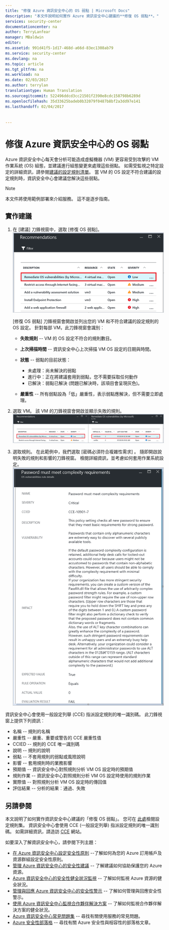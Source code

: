 ```yaml
---
title: "修復 Azure 資訊安全中心的 OS 弱點 | Microsoft Docs"
description: "本文件說明如何實作 Azure 資訊安全中心建議的**修復 OS 弱點**。"
services: security-center
documentationcenter: na
author: TerryLanfear
manager: MBaldwin
editor: 
ms.assetid: 991d41f5-1d17-468d-a66d-83ec1308ab79
ms.service: security-center
ms.devlang: na
ms.topic: article
ms.tgt_pltfrm: na
ms.workload: na
ms.date: 02/03/2017
ms.author: terrylan
translationtype: Human Translation
ms.sourcegitcommit: 522496ddcd3cc21501f2390e8cdc158798b6289d
ms.openlocfilehash: 35d33625badeb0b32079f0487b8bf2a3dd97e141
ms.lasthandoff: 02/04/2017


---
```

# <a name="remediate-os-vulnerabilities-in-azure-security-center"></a>修復 Azure 資訊安全中心的 OS 弱點
Azure 資訊安全中心每天會分析可能造成虛擬機器 (VM) 更容易受到攻擊的 VM 作業系統 (OS) 組態，並建議進行組態變更來處理這些弱點。 如需受監視之特定設定的詳細資訊，請參閱[建議的設定規則清單](https://gallery.technet.microsoft.com/Azure-Security-Center-a789e335)。 當 VM 的 OS 設定不符合建議的設定規則時，資訊安全中心會建議您解決這些弱點。

> [!NOTE]
> 本文件將使用範例部署來介紹服務。  這不是逐步指南。
>
>

## <a name="implement-the-recommendation"></a>實作建議
1. 在 [建議] 刀鋒視窗中，選取 [修復 OS 弱點]。
   ![修復 OS 弱點][1]

    [修復 OS 弱點] 刀鋒視窗會開啟並列出您的 VM 和不符合建議的設定規則的 OS 設定。  針對每部 VM，此刀鋒視窗會識別︰

   * **失敗規則** -- VM 的 OS 設定不符合的規則數目。
   * **上次掃描時間** -- 資訊安全中心上次掃描 VM OS 設定的日期與時間。
   * **狀態** -- 弱點的目前狀態：

     * 未處理：尚未解決的弱點
     * 進行中：正在將建議套用到弱點，您不需要採取任何動作
     * 已解決：弱點已解決 (問題已解決時，該項目會呈現灰色)。
   * **嚴重性** -- 所有弱點設為「低」嚴重性，表示弱點應解決，但不需要立即處理。

2. 選取 VM。 該 VM 的刀鋒視窗會開啟並顯示失敗的規則。
   ![失敗的設定規則][2]

3. 選取規則。 在此範例中，我們選取 [密碼必須符合複雜性需求] 。 隨即開啟說明失敗的規則和影響的刀鋒視窗。 檢閱詳細資訊，並考慮如何套用作業系統設定。
  ![失敗規則的說明][3]

  資訊安全中心會使用一般設定列舉 (CCE) 指派設定規則的唯一識別碼。 此刀鋒視窗上提供下列資訊︰

  - 名稱 -- 規則的名稱
  - 嚴重性 -- 嚴重、重要或警告的 CCE 嚴重性值
  - CCIED -- 規則的 CCE 唯一識別碼
  - 說明 -- 規則的說明
  - 弱點 -- 不套用規則的弱點或風險說明
  - 影響 -- 套用規則時的業務影響
  - 預期值 -- 資訊安全中心對照規則分析 VM OS 設定時的預期值
  - 規則作業 -- 資訊安全中心對照規則分析 VM OS 設定時使用的規則作業
  - 實際值 -- 對照規則分析 VM OS 設定時的傳回值
  - 評估結果 -- 分析的結果︰通過、失敗

## <a name="see-also"></a>另請參閱
本文說明了如何實作資訊安全中心建議的「修復 OS 弱點」。 您可在 [此處](https://gallery.technet.microsoft.com/Azure-Security-Center-a789e335)檢閱設定規則集。 資訊安全中心會使用 CCE (一般設定列舉) 指派設定規則的唯一識別碼。 如需詳細資訊，請造訪 [CCE](http://cce.mitre.org) 網站。

如要深入了解資訊安全中心，請參閱下列主題：

* [在 Azure 資訊安全中心設定安全性原則](security-center-policies.md) --了解如何為您的 Azure 訂用帳戶及資源群組設定安全性原則。
* [管理 Azure 資訊安全中心的安全性建議](security-center-recommendations.md) -- 了解建議如何協助保護您的 Azure 資源。
* [Azure 資訊安全中心的安全性健全狀況監視](security-center-monitoring.md) -- 了解如何監視 Azure 資源的健全狀況。
* [管理與回應 Azure 資訊安全中心的安全性警示](security-center-managing-and-responding-alerts.md) -- 了解如何管理與回應安全性警示。
* [使用 Azure 資訊安全中心監視合作夥伴解決方案](security-center-partner-solutions.md) -- 了解如何監視合作夥伴解決方案的健全狀況。
* [Azure 資訊安全中心常見問題集](security-center-faq.md) -- 尋找有關使用服務的常見問題。
* [Azure 安全性部落格](http://blogs.msdn.com/b/azuresecurity/) -- 尋找有關 Azure 安全性與相容性的部落格文章。

<!--Image references-->
[1]: ./media/security-center-remediate-os-vulnerabilities/recommendation.png
[2]:./media/security-center-remediate-os-vulnerabilities/vm-remediate-os-vulnerabilities.png
[3]: ./media/security-center-remediate-os-vulnerabilities/vulnerability-details.png

